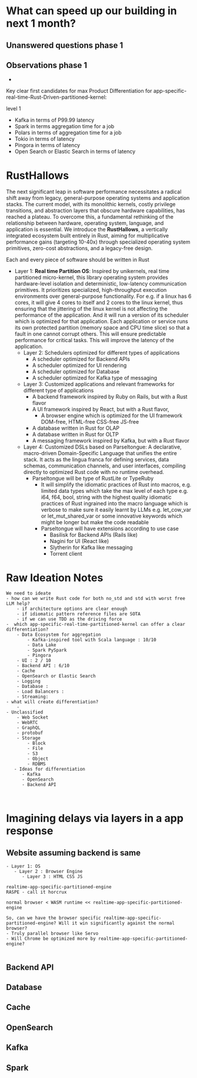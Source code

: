# What can speed up our building in next 1 month?

## Unanswered questions phase 1

## Observations phase 1

- 



















Key clear first candidates for max Product Differentiation for app-specific-real-time-Rust-Driven-partitioned-kernel:

level 1
- Kafka in terms of P99.99 latency
- Spark in terms aggregation time for a job
- Polars in terms of aggregation time for a job
- Tokio in terms of latency
- Pingora in terms of latency
- Open Search or Elastic Search in terms of latency





# RustHallows

The next significant leap in software performance necessitates a radical shift away from legacy, general-purpose operating systems and application stacks. The current model, with its monolithic kernels, costly privilege transitions, and abstraction layers that obscure hardware capabilities, has reached a plateau. To overcome this, a fundamental rethinking of the relationship between hardware, operating system, language, and application is essential. We introduce the **RustHallows**, a vertically integrated ecosystem built entirely in Rust, aiming for multiplicative performance gains (targeting 10-40x) through specialized operating system primitives, zero-cost abstractions, and a legacy-free design.

Each and every piece of software should be written in Rust


- Layer 1: **Real time Partition OS**: Inspired by unikernels, real time partitioned micro-kernel, this library operating system provides hardware-level isolation and deterministic, low-latency communication primitives. It prioritizes specialized, high-throughput execution environments over general-purpose functionality. For e.g. if a linux has 6 cores, it will give 4 cores to itself and 2 cores to the linux kernel, thus ensuring that the jittering of the linux kernel is not affecting the performance of the application. And it will run a version of its scheduler which is optimized for that application. Each application or service runs its own protected partition (memory space and CPU time slice) so that a fault in one cannot corrupt others. This will ensure predictable performance for critical tasks. This will improve the latency of the application.
    - Layer 2: Schedulers optimized for different types of applications
        - A scheduler optimized for Backend APIs
        - A scheduler optimized for UI rendering
        - A scheduler optimized for Database
        - A scheduler optimized for Kafka type of messaging
    - Layer 3: Customized applications and relevant frameworks for different type of applications
        - A backend framework inspired by Ruby on Rails, but with a Rust flavor
        - A UI framework inspired by React, but with a Rust flavor, 
            - A browser engine which is optimized for the UI framework DOM-free, HTML-free CSS-free JS-free
        - A database written in Rust for OLAP
        - A database written in Rust for OLTP
        - A messaging framework inspired by Kafka, but with a Rust flavor
    - Layer 4: Customized DSLs based on Parseltongue: A declarative, macro-driven Domain-Specific Language that unifies the entire stack. It acts as the lingua franca for defining services, data schemas, communication channels, and user interfaces, compiling directly to optimized Rust code with no runtime overhead.
        - Parseltongue will be type of RustLite or TypeRuby
            - It will simplify the idiomatic practices of Rust into macros, e.g. limited data types which take the max level of each type e.g. i64, f64, bool, string with the highest quality idiomatic practices of Rust ingrained into the macro language which is verbose to make sure it easily learnt by LLMs e.g. let_cow_var or let_mut_shared_var or some innovative keywords which might be longer but make the code readable
            - Parseltongue will have extensions according to use case
                - Basilisk for Backend APIs (Rails like)
                - Nagini for UI (React like)
                - Slytherin for Kafka like messaging
                - Torrent client


# Raw Ideation Notes
``` text
We need to ideate
- how can we write Rust code for both no_std and std with worst free LLM help?
    - if architecture options are clear enough
    - if idiomatic pattern reference files are SOTA
    - if we can use TDD as the driving force
-  which app-specific-real-time-partitioned-kernel can offer a clear differentiation?
    - Data Ecosystem for aggregation
        - Kafka-inspired tool with Scala language : 10/10
        - Data Lake 
        - Spark PySpark
        - Pingora
    - UI : 2 / 10
    - Backend API : 6/10
    - Cache
    - OpenSearch or Elastic Search
    - Logging
    - Database : 
    - Load Balancers :
    - Streaming:
- what will create differentiation?
    - 
- Unclassified
    - Web Socket
    - WebRTC
    - GraphQL
    - protobuf
    - Storage
        - Block
        - File
        - S3
        - Object
        - RDBMS
   - Ideas for differentiation
      - Kafka
      - OpenSearch
      - Backend API

 
```


# Imagining delays via layers in a app response

## Website assuming backend is same
``` text
- Layer 1: OS
   - Layer 2 : Browser Engine
      - Layer 3 : HTML CSS JS

realtime-app-specific-partitioned-engine
RASPE - call it horcrux

normal browser < WASM runtime << realtime-app-specific-partitioned-engine

So, can we have the browser specific realtime-app-specific-partitioned-engine? Will it win significantly against the normal browser?
- Truly parallel browser like Servo
- Will Chrome be optimized more by realtime-app-specific-partitioned-engine?


```


## Backend API

## Database

## Cache

## OpenSearch

## Kafka

## Spark


